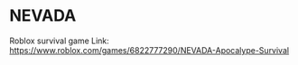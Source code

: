 # NEVADA
Roblox survival game
Link: https://www.roblox.com/games/6822777290/NEVADA-Apocalype-Survival
